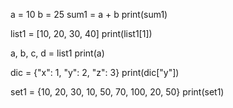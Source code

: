 a = 10
b = 25
sum1 = a + b
print(sum1)

list1 = [10, 20, 30, 40]
print(list1[1])

a, b, c, d = list1
print(a)

dic = {"x": 1, "y": 2, "z": 3}
print(dic["y"])


set1 = {10, 20, 30, 10, 50, 70, 100, 20, 50}
print(set1)